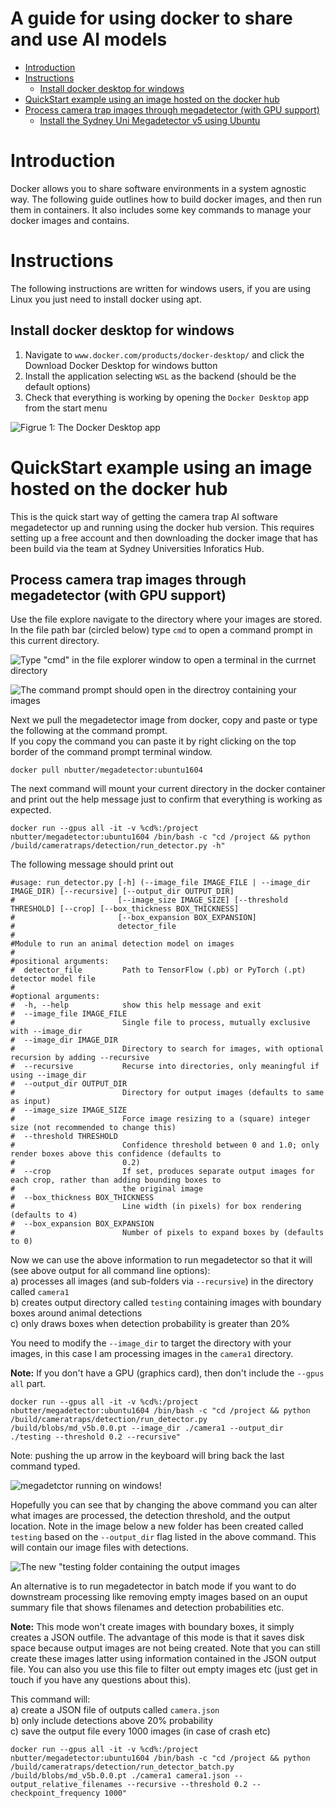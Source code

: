 # A guide for using docker to share and use AI models  

- [Introduction](#introduction)
- [Instructions](#instructions)
  * [Install docker desktop for windows](#install-docker-desktop-for-windows)
- [QuickStart example using an image hosted on the docker hub](#quickstart-example-using-an-image-hosted-on-the-docker-hub)
- [Process camera trap images through megadetector (with GPU support)](#process-camera-trap-images-through-megadetector--with-gpu-support-)
  * [Install the Sydney Uni Megadetector v5 using Ubuntu](#install-the-sydney-uni-megadetector-v5-using-ubuntu)

# Introduction  
Docker allows you to share software environments in a system agnostic way. The following guide outlines how to build docker images, and then run them in containers. It also includes some key commands to manage your docker images and contains.  

# Instructions  
The following instructions are written for windows users, if you are using Linux you just need to install docker using apt.  

## Install docker desktop for windows  
1. Navigate to `www.docker.com/products/docker-desktop/` and click the Download Docker Desktop for windows button  
2. Install the application selecting `WSL` as the backend (should be the default options)   
3. Check that everything is working by opening the `Docker Desktop` app from the start menu  

![Figrue 1: The Docker Desktop app](images/figure4.png)  

# QuickStart example using an image hosted on the docker hub
This is the quick start way of getting the camera trap AI software megadetector up and running using the docker hub version. This requires setting up a free account and then downloading the docker image that has been build via the team at Sydney Universities Inforatics Hub.  

## Process camera trap images through megadetector (with GPU support)  
Use the file explore navigate to the directory where your images are stored. In the file path bar (circled below)
type `cmd` to open a command prompt in this current directory.  

![Type "cmd" in the file explorer window to open a terminal in the currnet directory](images/folder.PNG)

![The command prompt should open in the directroy containing your images](images/terminal.png) 

Next we pull the megadetector image from docker, copy and paste or type the following at the command prompt.  
If you copy the command you can paste it by right clicking on the top border of the command prompt terminal window. 

```
docker pull nbutter/megadetector:ubuntu1604
```

The next command will mount your current directory in the docker container and print out the help message 
just to confirm that everything is working as expected.  

```
docker run --gpus all -it -v %cd%:/project nbutter/megadetector:ubuntu1604 /bin/bash -c "cd /project && python /build/cameratraps/detection/run_detector.py -h"
```

The following message should print out
```
#usage: run_detector.py [-h] (--image_file IMAGE_FILE | --image_dir IMAGE_DIR) [--recursive] [--output_dir OUTPUT_DIR]
#                       [--image_size IMAGE_SIZE] [--threshold THRESHOLD] [--crop] [--box_thickness BOX_THICKNESS]
#                       [--box_expansion BOX_EXPANSION]
#                       detector_file
#
#Module to run an animal detection model on images
#
#positional arguments:
#  detector_file         Path to TensorFlow (.pb) or PyTorch (.pt) detector model file
#
#optional arguments:
#  -h, --help            show this help message and exit
#  --image_file IMAGE_FILE
#                        Single file to process, mutually exclusive with --image_dir
#  --image_dir IMAGE_DIR
#                        Directory to search for images, with optional recursion by adding --recursive
#  --recursive           Recurse into directories, only meaningful if using --image_dir
#  --output_dir OUTPUT_DIR
#                        Directory for output images (defaults to same as input)
#  --image_size IMAGE_SIZE
#                        Force image resizing to a (square) integer size (not recommended to change this)
#  --threshold THRESHOLD
#                        Confidence threshold between 0 and 1.0; only render boxes above this confidence (defaults to
#                        0.2)
#  --crop                If set, produces separate output images for each crop, rather than adding bounding boxes to
#                        the original image
#  --box_thickness BOX_THICKNESS
#                        Line width (in pixels) for box rendering (defaults to 4)
#  --box_expansion BOX_EXPANSION
#                        Number of pixels to expand boxes by (defaults to 0)
```

Now we can use the above information to run megadetector so that it will (see above output for all command line options):  
a) processes all images (and sub-folders via `--recursive`) in the directory called `camera1`  
b) creates output directory called `testing` containing images with boundary boxes around animal detections    
c) only draws boxes when detection probability is greater than 20%  

You need to modify the `--image_dir` to target the directory with your images, in this case I am processing
images in the `camera1` directory.  

**Note:** If you don't have a GPU (graphics card), then don't include the `--gpus all` part.    

```
docker run --gpus all -it -v %cd%:/project nbutter/megadetector:ubuntu1604 /bin/bash -c "cd /project && python /build/cameratraps/detection/run_detector.py /build/blobs/md_v5b.0.0.pt --image_dir ./camera1 --output_dir ./testing --threshold 0.2 --recursive"
```
Note: pushing the up arrow in the keyboard will bring back the last command typed. 

![megadetctor running on windows!](images/terminal2.png)  

Hopefully you can see that by changing the above command you can alter what images are processed, the detection threshold, and the output location. Note in the image below a new folder has been created called `testing` based on the `--output_dir` flag listed in the above command. This will contain our image files with detections.  

![The new "testing folder containing the output images](images/folder2.PNG)

An alternative is to run megadetector in batch mode if you want to do downstream processing like removing empty images based on an ouput summary file that shows filenames and detection probabilities etc.  

**Note:** This mode won't create images with boundary boxes, it simply creates a JSON outfile. The advantage of this mode is that it saves disk space because output images are not being created. Note that you can still create these images latter using information contained in the JSON output file. You can also you use this file to filter out empty images etc (just get in touch if you have any questions about this).  

This command will:  
a) create a JSON file of outputs called `camera.json`  
b) only include detections above 20% probability  
c) save the output file every 1000 images (in case of crash etc)

```
docker run --gpus all -it -v %cd%:/project nbutter/megadetector:ubuntu1604 /bin/bash -c "cd /project && python /build/cameratraps/detection/run_detector_batch.py /build/blobs/md_v5b.0.0.pt ./camera1 camera1.json --output_relative_filenames --recursive --threshold 0.2 --checkpoint_frequency 1000"
```
